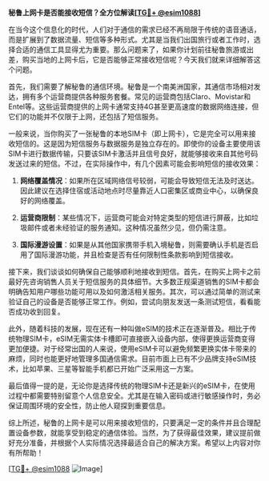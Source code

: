 **秘鲁上网卡是否能接收短信？全方位解读[[TG💪+ @esim1088](https://t.me/s/esim1088)]**

在当今这个信息化的时代，人们对于通信的需求已经不再局限于传统的语音通话，而是扩展到了数据流量、短信等多种形式。尤其是当我们出国旅行或者工作时，选择合适的通信工具显得尤为重要。那么问题来了，如果你计划前往秘鲁旅游或出差，购买当地的上网卡后，它是否能够正常接收短信呢？今天我们就来详细解答这个问题。

首先，我们需要了解秘鲁的通信环境。秘鲁是一个南美洲国家，其通信市场相对发达，拥有多个运营商提供各种服务套餐。常见的运营商包括Claro、Movistar和Entel等。这些运营商提供的上网卡通常支持4G甚至更高速度的数据网络连接，但它们的功能并不仅限于上网，还包括了短信服务。

一般来说，当你购买了一张秘鲁的本地SIM卡（即上网卡），它是完全可以用来接收短信的。这是因为短信服务与数据服务是独立存在的。即使你的设备主要使用该SIM卡进行数据传输，只要该SIM卡激活并且信号良好，就能够接收来自其他号码发送过来的短信。不过，在实际操作中，有几个因素可能会影响短信的接收效果：

1. **网络覆盖情况**：如果所在区域网络信号较弱，可能会导致短信无法及时送达。因此建议在选择住宿或活动地点时尽量靠近人口密集区或商业中心，以确保良好的网络覆盖。
   
2. **运营商限制**：某些情况下，运营商可能会对特定类型的短信进行屏蔽，比如垃圾邮件或者未经验证的服务通知。这种情况虽然少见，但仍需注意。
   
3. **国际漫游设置**：如果是从其他国家携带手机入境秘鲁，则需要确认手机是否启用了国际漫游功能，并且检查是否有任何限制性条款影响到短信接收。

接下来，我们谈谈如何确保自己能够顺利地接收到短信。首先，在购买上网卡之前最好先咨询销售人员关于短信服务的具体细节。大多数正规渠道销售的SIM卡都会明确告知用户哪些功能可用以及如何激活相关服务。其次，可以通过简单的测试来验证自己的设备是否能够正常工作。例如，尝试向朋友发送一条测试短信，看看能否成功收到回复。

此外，随着科技的发展，现在还有一种叫做eSIM的技术正在逐渐普及。相比于传统物理SIM卡，eSIM无需实体卡槽即可直接嵌入设备内部，使得更换运营商变得更加便捷。对于经常出国的人来说，使用eSIM卡可以避免频繁更换实体卡带来的麻烦，同时也能更好地管理多国通信需求。目前市面上已有不少品牌支持eSIM技术，比如苹果、三星等智能手机都已开始广泛采用这一方案。

最后值得一提的是，无论你是选择传统的物理SIM卡还是新兴的eSIM卡，在使用过程中都需要特别留意个人信息安全。尤其是在输入密码或进行敏感操作时，务必保证周围环境的安全性，防止他人窥探到重要信息。

综上所述，秘鲁的上网卡是可以用来接收短信的，只要满足一定的条件并且合理配置设备参数，就能享受到稳定的通信体验。当然，为了获得最佳效果，建议提前做好充分准备，并根据个人实际情况选择最适合自己的解决方案。希望以上内容对你有所帮助！

[[TG💪+ @esim1088](https://t.me/s/esim1088) ![Image](https://i.postimg.cc/4NQfJmqS/Snipaste-2025-05-13-00-14-12.png)]